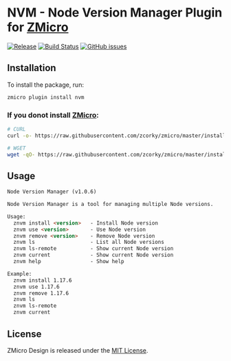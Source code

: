 # NVM - Node Version Manager Plugin for [ZMicro](https://github.com/zcorky/zmicro)

[![Release](https://img.shields.io/github/tag/zmicro-design/plugin-nvm.svg?label=Release)](https://github.com/zmicro-design/plugin-nvm/tags)
[![Build Status](https://github.com/zmicro-design/plugin-nvm/actions/workflows/ci.yml/badge.svg?branch=master)](https://github.com/zmicro-design/plugin-nvm/actions/workflows/ci.yml)
[![GitHub issues](https://img.shields.io/github/issues/zmicro-design/plugin-nvm.svg)](https://github.com/zmicro-design/plugin-nvm/issues)


## Installation
To install the package, run:
```bash
zmicro plugin install nvm
```

### If you donot install [ZMicro](https://github.com/zcorky/zmicro):

```bash
# CURL
curl -o- https://raw.githubusercontent.com/zcorky/zmicro/master/install | bash

# WGET
wget -qO- https://raw.githubusercontent.com/zcorky/zmicro/master/install | bash
```

## Usage

```markdown
Node Version Manager (v1.0.6)

Node Version Manager is a tool for managing multiple Node versions.

Usage:
  znvm install <version>   - Install Node version
  znvm use <version>       - Use Node version
  znvm remove <version>    - Remove Node version
  znvm ls                  - List all Node versions
  znvm ls-remote           - Show current Node version
  znvm current             - Show current Node version
  znvm help                - Show help

Example:
  znvm install 1.17.6
  znvm use 1.17.6
  znvm remove 1.17.6
  znvm ls
  znvm ls-remote
  znvm current
```

## License
ZMicro Design is released under the [MIT License](./LICENSE).